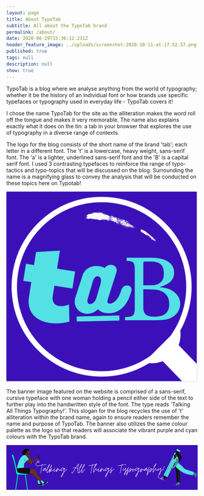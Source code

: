 ```yaml
---
layout: page
title: About TypoTab
subtitle: All about the TypoTab brand
permalink: /about/
date: 2020-06-29T15:36:12.231Z
header_feature_image: ../uploads/screenshot-2020-10-11-at-17.52.57.png
published: true
tags: null
description: null
show: true
---
```

TypoTab is a blog where we analyse anything from the world of typography; whether it be the history of an individual font or how brands use specific typefaces or typography used in everyday life - TypoTab covers it!

I chose the name TypoTab for the site as the alliteration makes the word roll off the tongue and makes it very memorable. The name also explains exactly what it does on the tin: a tab in your browser that explores the use of typography in a diverse range of contexts.

The logo for the blog consists of the short name of the brand 'tab'; each letter in a different font. The 't' is a lowercase, heavy weight, sans-serif font. The 'a' is a lighter, underlined sans-serif font and the 'B' is a capital serif font. I used 3 contrasting typefaces to reinforce the range of typo-tactics and typo-topics that will be discussed on the blog. Surrounding the name is a magnifying glass to convey the analysis that will be conducted on these topics here on Typotab!

![TypoTab Logo](../uploads/screenshot-2020-10-11-at-16.35.14.png "TypoTab Logo")

The banner image featured on the website is comprised of a sans-serif, cursive typeface with one woman holding a pencil either side of the text to further play into the handwritten style of the font. The type reads 'Talking All Things Typography!'. This slogan for the blog recycles the use of 't' alliteration within the brand name, again to ensure readers remember the name and purpose of TypoTab. The banner also utilizes the same colour palette as the logo so that readers will associate the vibrant purple and cyan colours with the TypoTab brand.

![TypoTab Banner Image](../uploads/screenshot-2020-10-11-at-15.59.29.png "TypoTab Banner Image")